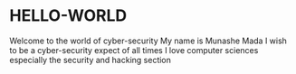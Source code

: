 # HELLO-WORLD
Welcome to the world of cyber-security
My name is Munashe Mada I wish to be a cyber-security expect of all times
I love computer sciences especially the security and hacking section
